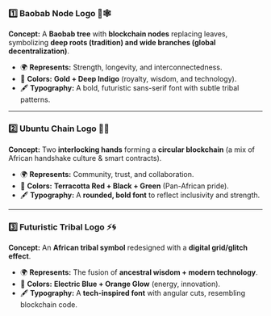 ### **1️⃣ Baobab Node Logo 🌳🕸️**

**Concept:** A **Baobab tree** with **blockchain nodes** replacing leaves, symbolizing **deep roots (tradition) and wide branches (global decentralization)**.

* 🌍 **Represents:** Strength, longevity, and interconnectedness.  
* 🎨 **Colors:** **Gold \+ Deep Indigo** (royalty, wisdom, and technology).  
* 🖋️ **Typography:** A bold, futuristic sans-serif font with subtle tribal patterns.

---

### **2️⃣ Ubuntu Chain Logo 🤝🔗**

**Concept:** Two **interlocking hands** forming a **circular blockchain** (a mix of African handshake culture & smart contracts).

* 🌍 **Represents:** Community, trust, and collaboration.  
* 🎨 **Colors:** **Terracotta Red \+ Black \+ Green** (Pan-African pride).  
* 🖋️ **Typography:** A **rounded, bold font** to reflect inclusivity and strength.

---

### **3️⃣ Futuristic Tribal Logo ⚡🌀**

**Concept:** An **African tribal symbol** redesigned with a **digital grid/glitch effect**.

* 🌍 **Represents:** The fusion of **ancestral wisdom \+ modern technology**.  
* 🎨 **Colors:** **Electric Blue \+ Orange Glow** (energy, innovation).  
* 🖋️ **Typography:** A **tech-inspired font** with angular cuts, resembling blockchain code.